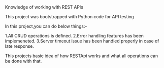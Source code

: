Knowledge of working with REST APIs

This project was bootstrapped with Python code for API testing

In this project,you can do below things:-

1.All CRUD operations is defined.
2.Error handling features has been implemeneted.
3.Server timeout issue has been handled properly in case of late response.

This projects basic idea of how RESTApi works and what all operations can be done with that.
